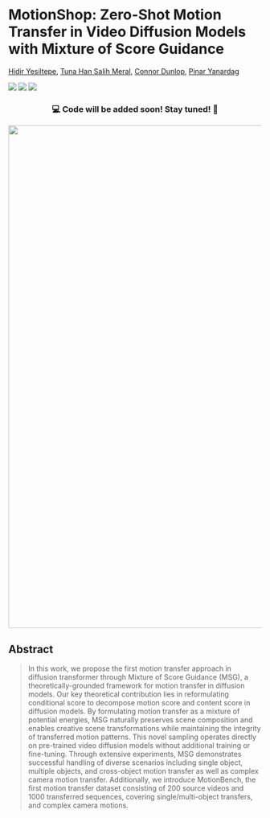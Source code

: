 # MotionShop: Zero-Shot Motion Transfer in Video Diffusion Models with Mixture of Score Guidance
[Hidir Yesiltepe](https://sites.google.com/view/hidir-yesiltepe), [Tuna Han Salih Meral](https://tunahansalih.github.io/), [Connor Dunlop](https://sanghani.cs.vt.edu/person/connor-dunlop/), [Pinar Yanardag](https://pinguar.org/)

<a href='https://arxiv.org/abs/2412.05355'><img src='https://img.shields.io/badge/ArXiv-2412.05355-red'></a>
<a href='https://motionshop-diffusion.github.io/'><img src='https://img.shields.io/badge/Project-Page-green'></a>
<a href='https://motionshop-diffusion.github.io/supp.html'><img src='https://img.shields.io/badge/Supplementary-Page-yellow'></a>

<h3 align="center">💻 Code will be added soon! Stay tuned! 🚀</h3>


<p align="center">
  <img src="assets/teaser.gif" width="1000" >
</p>

## Abstract
> In this work, we propose the first motion transfer approach in diffusion transformer through Mixture of Score Guidance (MSG), a theoretically-grounded framework for motion transfer in diffusion models. Our key theoretical contribution lies in reformulating conditional score to decompose motion score and content score in diffusion models. By formulating motion transfer as a mixture of potential energies, MSG naturally preserves scene composition and enables creative scene transformations while maintaining the integrity of transferred motion patterns. This novel sampling operates directly on pre-trained video diffusion models without additional training or fine-tuning. Through extensive experiments, MSG demonstrates successful handling of diverse scenarios including single object, multiple objects, and cross-object motion transfer as well as complex camera motion transfer. Additionally, we introduce MotionBench, the first motion transfer dataset consisting of 200 source videos and 1000 transferred sequences, covering single/multi-object transfers, and complex camera motions.



